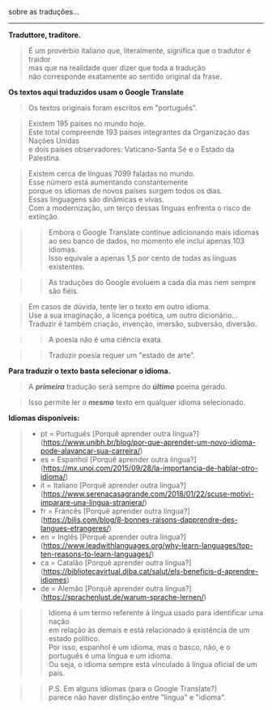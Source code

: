 sobre as traduções...
___
**Traduttore, traditore.**  
> É um provérbio italiano que, literalmente, significa que o tradutor é traidor  
> mas que na realidade quer dizer que toda a tradução  
> não corresponde exatamente ao sentido original da frase.

**Os textos aqui traduzidos usam o Google Translate**
> Os textos originais foram escritos em "português".

> Existem 195 países no mundo hoje.   
> Este total compreende 193 países integrantes da Organização das Nações Unidas  
> e dois países observadores: Vaticano-Santa Sé e o Estado da Palestina.  

> Existem cerca de línguas 7099 faladas no mundo.  
> Esse número está aumentando constantemente  
> porque os idiomas de novos países surgem todos os dias.  
> Essas linguagens são dinâmicas e vivas.  
> Com a modernização, um terço dessas línguas enfrenta o risco de extinção.  

>> Embora o Google Translate continue adicionando mais idiomas  
>> ao seu banco de dados, no momento ele inclui apenas 103 idiomas.  
>> Isso equivale a apenas 1,5 por cento de todas as línguas existentes.  

>> As traduções do Google evoluem a cada dia mas nem sempre são fiéis.  

> Em casos de dúvida, tente ler o texto em outro idioma.  
> Use a sua imaginação, a licença poética, um outro dicionário...  
> Traduzir é também criação, invenção, imersão, subversão, diversão.  

>> A poesia não é uma ciência exata.  

>> Traduzir poesia requer um "estado de arte".  

**Para traduzir o texto basta selecionar o idioma.**  
> A ***primeira*** tradução será sempre do ***último*** poema gerado.  

> Isso permite ler o ***mesmo*** texto em qualquer idioma selecionado.  

**Idiomas disponíveis:**  
> - pt = Português [Porquê aprender outra língua?] (https://www.unibh.br/blog/por-que-aprender-um-novo-idioma-pode-alavancar-sua-carreira/)  
> - es = Espanhol [Porquê aprender outra língua?] (https://mx.unoi.com/2015/09/28/la-importancia-de-hablar-otro-idioma/)  
> - it = Italiano [Porquê aprender outra língua?] (https://www.serenacasagrande.com/2018/01/22/scuse-motivi-imparare-una-lingua-straniera/)  
> - fr = Francês [Porquê aprender outra língua?] (https://bilis.com/blog/8-bonnes-raisons-dapprendre-des-langues-etrangeres/)  
> - en = Inglês [Porquê aprender outra língua?] (https://www.leadwithlanguages.org/why-learn-languages/top-ten-reasons-to-learn-languages/)  
> - ca = Catalão [Porquê aprender outra língua?] (https://bibliotecavirtual.diba.cat/salut/els-beneficis-d-aprendre-idiomes)  
> - de = Alemão [Porquê aprender outra língua?] (https://sprachenlust.de/warum-sprache-lernen/)  

>> Idioma é um termo referente à língua usado para identificar uma nação  
>> em relação às demais e está relacionado à existência de um estado político.  
>> Por isso, espanhol é um idioma, mas o basco, não, e o português é uma língua e um idioma.  
>> Ou seja, o idioma sempre está vinculado à língua oficial de um país.  

>> P.S. Em alguns idiomas (para o Google Translate?)  
>> parece não haver distinção entre "língua" e "idioma".  